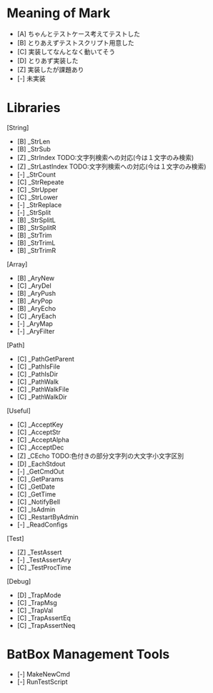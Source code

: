 # Meaning of Mark
- [A] ちゃんとテストケース考えてテストした
- [B] とりあえずテストスクリプト用意した
- [C] 実装してなんとなく動いてそう
- [D] とりあず実装した
- [Z] 実装したが課題あり
- [-] 未実装


# Libraries
[String]
- [B] _StrLen
- [B] _StrSub
- [Z] _StrIndex TODO:文字列検索への対応(今は１文字のみ検索)
- [Z] _StrLastIndex TODO:文字列検索への対応(今は１文字のみ検索)
- [-] _StrCount
- [C] _StrRepeate
- [C] _StrUpper
- [C] _StrLower
- [-] _StrReplace
- [-] _StrSplit
- [B] _StrSplitL
- [B] _StrSplitR
- [B] _StrTrim
- [B] _StrTrimL
- [B] _StrTrimR

[Array]
- [B] _AryNew
- [C] _AryDel
- [B] _AryPush
- [B] _AryPop
- [B] _AryEcho
- [C] _AryEach
- [-] _AryMap
- [-] _AryFilter

[Path]
- [C] _PathGetParent
- [C] _PathIsFile
- [C] _PathIsDir
- [C] _PathWalk
- [C] _PathWalkFile
- [C] _PathWalkDir

[Useful]
- [C] _AcceptKey
- [C] _AcceptStr
- [C] _AcceptAlpha
- [C] _AcceptDec
- [Z] _CEcho  TODO:色付きの部分文字列の大文字小文字区別
- [D] _EachStdout
- [-] _GetCmdOut
- [C] _GetParams
- [C] _GetDate
- [C] _GetTime
- [C] _NotifyBell
- [C] _IsAdmin
- [C] _RestartByAdmin
- [-] _ReadConfigs

[Test]
- [Z] _TestAssert
- [-] _TestAssertAry
- [C] _TestProcTime

[Debug]
- [D] _TrapMode
- [C] _TrapMsg
- [C] _TrapVal
- [C] _TrapAssertEq
- [C] _TrapAssertNeq


# BatBox Management Tools
- [-] MakeNewCmd
- [-] RunTestScript
